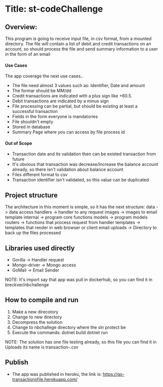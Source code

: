 # Title: st-codeChallenge
## Overview: 
This program is going to receive input file, in csv format, from a mounted directory. The file
will contain a list of debit and credit transactions on an account, so should process the file
and send summary information to a user in the form of an email

#### Use Cases
The app coverage the next use cases..
* The file need almost 3 values such as: Identifier, Date and amount
* The formar should be MM/dd 
* Credit transactions are indicated with a plus sign like +60.5. 
* Debit transactions are indicated by a minus sign
* File processing can be partial, but should be existing at least a successful transaction
* Fields in the form everyone is mandatories
* File shouldn't empty  
* Stored in database
* Summary Page where you can access by file process id 

#### Out of Scope
* Transaction date and its validation then can be existed transaction from future
* It's obvious that transaction was decrease/increase the balance account already, so there isn't validation about balance account
* Files different format to csv
* Transaction identifier isn't validated, so this value can be duplicated

## Project structure
The architecture in this moment is simple, so it has the next structure:
data                -> data access
handlers            -> handler to any request 
images              -> images to email template
internal            -> program core functions
models              -> program models 
routers             -> functions that process request from handler
templates           -> templates that render in web browser or client email
uploads             -> Directory to back up the files processed

## Libraries used directly
- Gorilla           -> Handler request
- Mongo-driver      -> Mongo access
- GoMail            -> Email Sender

NOTE: It's import say that app was pull in dockerhub, so you can find it in breckver/nbchallenge

## How to compile and run 
1. Make a new direcotory
2. Change to new directory
3. Decompress the solution
4. Change to nbchallege directory where the sln protect be
5. Execute the commands:
	dotnet build 
	dotnet run

NOTE:
The solution has one file testing already, so this file you can find it in Uploads its name is transaction-.csv

## Publish
- The app was published in heroku, the link is:
    https://go-transactionsfile.herokuapp.com/
